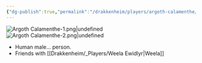 ```yaml
---
{"dg-publish":true,"permalink":"/drakkenheim/players/argoth-calamenthe/"}
---
```



![Argoth Calamenthe-1.png|undefined](/img/user/Attachments/Argoth%20Calamenthe-1.png) ![Argoth Calamenthe-2.png|undefined](/img/user/Attachments/Argoth%20Calamenthe-2.png)
- Human male... person.
- Friends with [[Drakkenheim/_Players/Weela Ewidlyr\|Weela]]
